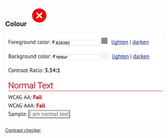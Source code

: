 ## Colour ![](images/cross.jpg)
 ![](images/colour-bad-2.jpg) 
 
[Contrast checker](webaim.org/resources/contrastchecker​)
